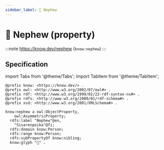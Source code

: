 ```yaml
---
sidebar_label: 👦 Nephew
---
```


# 👦 Nephew (property)

:::note
https://know.dev/nephew
(`know:nephew`)
:::

## Specification

import Tabs from '@theme/Tabs';
import TabItem from '@theme/TabItem';

<Tabs>
<TabItem value="turtle" label="Turtle">

```turtle
@prefix know: <https://know.dev/> .
@prefix owl: <http://www.w3.org/2002/07/owl#> .
@prefix rdf: <http://www.w3.org/1999/02/22-rdf-syntax-ns#> .
@prefix rdfs: <http://www.w3.org/2000/01/rdf-schema#> .
@prefix xsd: <http://www.w3.org/2001/XMLSchema#> .

know:nephew a owl:ObjectProperty,
    owl:AsymmetricProperty;
  rdfs:label "Nephew"@en,
    "Sisarenpoika"@fi;
  rdfs:domain know:Person;
  rdfs:range know:Person;
  rdfs:subPropertyOf know:nibling;
  know:glyph "👦" .

```

</TabItem>
</Tabs>
